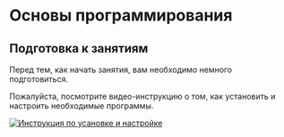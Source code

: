 # Основы программирования

## Подготовка к занятиям

Перед тем, как начать занятия, вам необходимо немного подготовиться.

Пожалуйста, посмотрите видео-инструкцию о том, как установить и настроить необходимые программы.

[![Инструкция по усановке и настройке](https://img.youtube.com/vi/-ZJxl-PjWU8/0.jpg)](https://www.youtube.com/watch?v=-ZJxl-PjWU8)